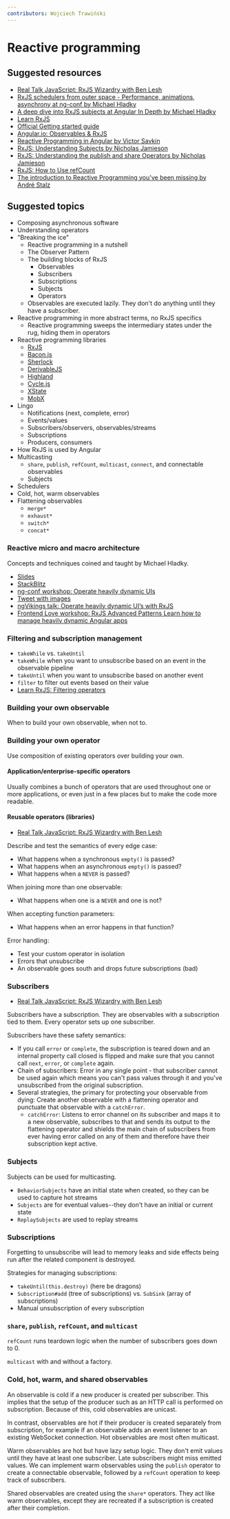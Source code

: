 ```yaml
---
contributors: Wojciech Trawiński
---
```


# Reactive programming

## Suggested resources
- [Real Talk JavaScript: RxJS Wizardry with Ben Lesh](https://realtalkjavascript.simplecast.fm/39f4a2e2)
- [RxJS schedulers from outer space - Performance, animations, asynchrony at ng-conf by Michael Hladky](https://youtu.be/wfSKE7GtKhU)
- [A deep dive into RxJS subjects at Angular In Depth by Michael Hladky](https://www.youtube.com/watch?v=y2aBiA5N4h8)
- [Learn RxJS](https://www.learnrxjs.io/)
- [Official Getting started guide](https://rxjs.dev/guide/overview)
- [Angular.io: Observables & RxJS](https://angular.io/guide/observables)
- [Reactive Programming in Angular by Victor Savkin](https://blog.nrwl.io/reactive-programming-in-angular-7dcded697e6c)
- [RxJS: Understanding Subjects by Nicholas Jamieson](https://blog.angularindepth.com/rxjs-understanding-subjects-5c585188c3e1)
- [RxJS: Understanding the publish and share Operators by Nicholas Jamieson](https://blog.angularindepth.com/rxjs-understanding-the-publish-and-share-operators-16ea2f446635)
- [RxJS: How to Use refCount](https://blog.angularindepth.com/rxjs-how-to-use-refcount-73a0c6619a4e)
- [The introduction to Reactive Programming you've been missing by André Stalz](https://gist.github.com/staltz/868e7e9bc2a7b8c1f754)

## Suggested topics
- Composing asynchronous software
- Understanding operators
- "Breaking the ice"
  - Reactive programming in a nutshell
  - The Observer Pattern
  - The building blocks of RxJS
    - Observables
    - Subscribers
    - Subscriptions
    - Subjects
    - Operators
  - Observables are executed lazily. They don't do anything until they have a
    subscriber.
- Reactive programming in more abstract terms, no RxJS specifics
  - Reactive programming sweeps the intermediary states under the rug, hiding
    them in operators
- Reactive programming libraries
  - [RxJS](https://rxjs.dev/)
  - [Bacon.js](https://baconjs.github.io/)
  - [Sherlock](https://github.com/politie/sherlock)
  - [DerivableJS](https://github.com/ds300/derivablejs)
  - [Highland](https://github.com/caolan/highland)
  - [Cycle.js](https://cycle.js.org/)
  - [XState](https://xstate.js.org/docs/)
  - [MobX](https://mobx.js.org/)
- Lingo
  - Notifications (next, complete, error)
  - Events/values
  - Subscribers/observers, observables/streams
  - Subscriptions
  - Producers, consumers
- How RxJS is used by Angular
- Multicasting
  - `share`, `publish`, `refCount`, `multicast`, `connect`, and connectable
    observables
  - Subjects
- Schedulers
- Cold, hot, warm observables
- Flattening observables
  - `merge*`
  - `exhaust*`
  - `switch*`
  - `concat*`

### Reactive micro and macro architecture
Concepts and techniques coined and taught by Michael Hladky.

- [Slides](https://docs.google.com/presentation/d/1G76QJ6EC1mwUt99exVyQqwU7FutXbulA8flweWJKubQ/edit#slide=id.g4de9327dad_0_21)
- [StackBlitz](https://stackblitz.com/edit/rxjs-operating-heavily-dynamic-uis)
- [ng-conf workshop: Operate heavily dynamic UIs](https://youtu.be/XKfhGntZROQ)
- [Tweet with images](https://twitter.com/Michael_Hladky/status/1136327245050630144)
- [ngVikings talk: Operate heavily dynamic UI’s with RxJS](https://youtu.be/JIfxMHqU5xk)
- [Frontend Love workshop: RxJS Advanced Patterns Learn how to manage heavily dynamic Angular apps](https://youtu.be/YwjwYaXTLz8)

### Filtering and subscription management
- `takeWhile` vs. `takeUntil`
- `takeWhile` when you want to unsubscribe based on an event in the observable
  pipeline
- `takeUntil` when you want to unsubscribe based on another event
- `filter` to filter out events based on their value
- [Learn RxJS: Filtering operators](https://www.learnrxjs.io/operators/filtering/)

### Building your own observable
When to build your own observable, when not to.

### Building your own operator
Use composition of existing operators over building your own.

#### Application/enterprise-specific operators
Usually combines a bunch of operators that are used throughout one or more
applications, or even just in a few places but to make the code more readable.

#### Reusable operators (libraries)
- [Real Talk JavaScript: RxJS Wizardry with Ben Lesh](https://realtalkjavascript.simplecast.fm/39f4a2e2)

Describe and test the semantics of every edge case:
- What happens when a synchronous `empty()` is passed?
- What happens when an asynchronous `empty()` is passed?
- What happens when a `NEVER` is passed?

When joining more than one observable:
- What happens when one is a `NEVER` and one is not?

When accepting function parameters:
- What happens when an error happens in that function?

Error handling:
- Test your custom operator in isolation
- Errors that unsubscribe
- An observable goes south and drops future subscriptions (bad)

### Subscribers
- [Real Talk JavaScript: RxJS Wizardry with Ben Lesh](https://realtalkjavascript.simplecast.fm/39f4a2e2)

Subscribers have a subscription. They are observables with a subscription tied
to them. Every operator sets up one subscriber.

Subscribers have these safety semantics:
- If you call `error` or `complete`, the subscription is teared down and an
  internal property call closed is flipped and make sure that you cannot call
  `next`, `error`, or `complete` again.
- Chain of subscribers: Error in any single point - that subscriber cannot be
  used again which means you can't pass values through it and you've
  unsubscribed from the original subscription.
- Several strategies, the primary for protecting your observable from dying:
  Create another observable with a flattening operator and punctuate that
  observable with a `catchError`.
  - `catchError`: Listens to error channel on its subscriber and maps it to a
  new observable, subscribes to that and sends its output to the flattening
  operator and shields the main chain of subscribers from ever having error
  called on any of them and therefore have their subscription kept active.

### Subjects
Subjects can be used for multicasting.

- `BehaviorSubjects` have an initial state when created, so they can be used to
  capture hot streams
- `Subjects` are for eventual values--they don't have an initial or current
  state
- `ReplaySubjects` are used to replay streams

### Subscriptions
Forgetting to unsubscribe will lead to memory leaks and side effects being run
after the related component is destroyed.

Strategies for managing subscriptions:
- `takeUntil(this.destroy)` (here be dragons)
- `Subscription#add` (tree of subscriptions) vs. `SubSink` (array of
  subscriptions)
- Manual unsubscription of every subscription

### `share`, `publish`, `refCount`, and `multicast`
`refCount` runs teardown logic when the number of subscribers goes down to 0.

`multicast` with and without a factory.

### Cold, hot, warm, and shared observables
An observable is cold if a new producer is created per subscriber. This implies
that the setup of the producer such as an HTTP call is performed on
subscription. Because of this, cold observables are unicast.

In contrast, observables are hot if their producer is created separately from
subscription, for example if an observable adds an event listener to an existing
WebSocket connection. Hot observables are most often multicast.

Warm observables are hot but have lazy setup logic. They don't emit values until
they have at least one subscriber. Late subscribers might miss emitted values.
We can implement warm observables using the `publish` operator to create a
connectable observable, followed by a `refCount` operation to keep track of
subscribers.

Shared observables are created using the `share*` operators. They act like warm
observables, except they are recreated if a subscription is created after their
completion.

